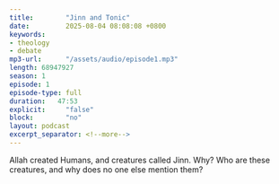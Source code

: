 ```yaml
---
title:        "Jinn and Tonic"
date:         2025-08-04 08:08:08 +0800
keywords:
- theology
- debate
mp3-url:      "/assets/audio/episode1.mp3"
length: 68947927
season: 1
episode: 1
episode-type: full
duration:   47:53
explicit:     "false"
block:        "no" 
layout: podcast
excerpt_separator: <!--more-->
---
```

Allah created Humans, and creatures called Jinn. Why? Who are these creatures, and why does no one else mention them?
<!--more-->

